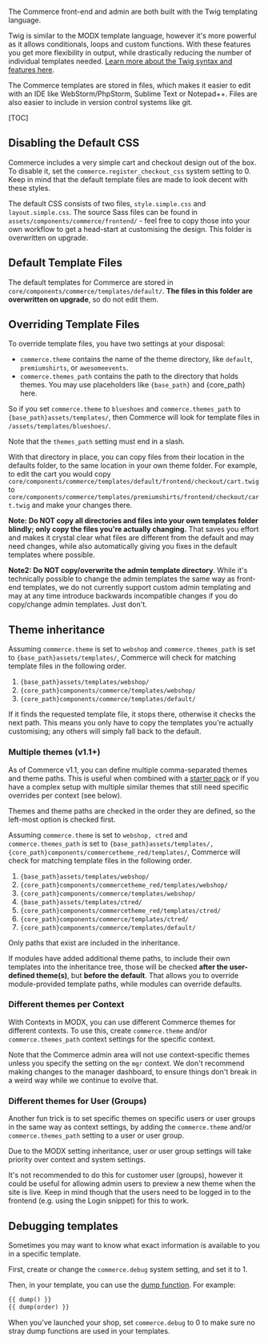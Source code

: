The Commerce front-end and admin are both built with the Twig templating language. 

Twig is similar to the MODX template language, however it's more powerful as it allows conditionals, loops and custom functions. With these features you get more flexibility in output, while drastically reducing the number of individual templates needed. [Learn more about the Twig syntax and features here](http://twig.sensiolabs.org/doc/2.x/templates.html). 

The Commerce templates are stored in files, which makes it easier to edit with an IDE like WebStorm/PhpStorm, Sublime Text or Notepad++. Files are also easier to include in version control systems like git.

[TOC]

## Disabling the Default CSS

Commerce includes a very simple cart and checkout design out of the box. To disable it, set the `commerce.register_checkout_css` system setting to 0. Keep in mind that the default template files are made to look decent with these styles.

The default CSS consists of two files, `style.simple.css` and `layout.simple.css`. The source Sass files can be found in `assets/components/commerce/frontend/` - feel free to copy those into your own workflow to get a head-start at customising the design. This folder is overwritten on upgrade.

## Default Template Files

The default templates for Commerce are stored in `core/components/commerce/templates/default/`. **The files in this folder are overwritten on upgrade**, so do not edit them.  

## Overriding Template Files

To override template files, you have two settings at your disposal:

- `commerce.theme` contains the name of the theme directory, like `default`, `premiumshirts`, or `awesomeevents`. 
- `commerce.themes_path` contains the path to the directory that holds themes. You may use placeholders like `{base_path}` and {core_path} here.

So if you set `commerce.theme` to `blueshoes` and `commerce.themes_path` to `{base_path}assets/templates/`, then Commerce will look for template files in `/assets/templates/blueshoes/`. 

Note that the `themes_path` setting must end in a slash.

With that directory in place, you can copy files from their location in the defaults folder, to the same location in your own theme folder. For example, to edit the cart you would copy `core/components/commerce/templates/default/frontend/checkout/cart.twig` to `core/components/commerce/templates/premiumshirts/frontend/checkout/cart.twig` and make your changes there.

**Note: Do NOT copy all directories and files into your own templates folder blindly; only copy the files you're actually changing.** That saves you effort and makes it crystal clear what files are different from the default and may need changes, while also automatically giving you fixes in the default templates where possible.  

**Note2: Do NOT copy/overwrite the admin template directory**. While it's technically possible to change the admin templates the same way as front-end templates, we do not currently support custom admin templating and may at any time introduce backwards incompatible changes if you do copy/change admin templates. Just don't.

## Theme inheritance

Assuming `commerce.theme` is set to `webshop` and `commerce.themes_path` is set to `{base_path}assets/templates/`, Commerce will check for matching template files in the following order. 

1. `{base_path}assets/templates/webshop/`
2. `{core_path}components/commerce/templates/webshop/`
3. `{core_path}components/commerce/templates/default/`

If it finds the requested template file, it stops there, otherwise it checks the next path. This means you only have to copy the templates you're actually customising; any others will simply fall back to the default. 

### Multiple themes (v1.1+)

As of Commerce v1.1, you can define multiple comma-separated themes and theme paths. This is useful when combined with a [starter pack](https://www.modmore.com/commerce/extensions/theme-red/) or if you have a complex setup with multiple similar themes that still need specific overrides per context (see below). 

Themes and theme paths are checked in the order they are defined, so the left-most option is checked first. 

Assuming `commerce.theme` is set to `webshop, ctred` and `commerce.themes_path` is set to `{base_path}assets/templates/, {core_path}components/commercetheme_red/templates/`, Commerce will check for matching template files in the following order. 

1. `{base_path}assets/templates/webshop/`
2. `{core_path}components/commercetheme_red/templates/webshop/`
3. `{core_path}components/commerce/templates/webshop/`
4. `{base_path}assets/templates/ctred/`
5. `{core_path}components/commercetheme_red/templates/ctred/`
6. `{core_path}components/commerce/templates/ctred/`
7. `{core_path}components/commerce/templates/default/`

Only paths that exist are included in the inheritance. 

If modules have added additional theme paths, to include their own templates into the inheritance tree, those will be checked **after the user-defined theme(s)**, but **before the default**. That allows you to override module-provided template paths, while modules can override defaults. 

### Different themes per Context

With Contexts in MODX, you can use different Commerce themes for different contexts. To use this, create `commerce.theme` and/or `commerce.themes_path` context settings for the specific context. 

Note that the Commerce admin area will not use context-specific themes unless you specify the setting on the `mgr` context. We don't recommend making changes to the manager dashboard, to ensure things don't break in a weird way while we continue to evolve that.

### Different themes for User (Groups)

Another fun trick is to set specific themes on specific users or user groups in the same way as context settings, by adding the `commerce.theme` and/or `commerce.themes_path` setting to a user or user group.
 
Due to the MODX setting inheritance, user or user group settings will take priority over context and system settings. 

It's not recommended to do this for customer user (groups), however it could be useful for allowing admin users to preview a new theme when the site is live. Keep in mind though that the users need to be logged in to the frontend (e.g. using the Login snippet) for this to work.

## Debugging templates

Sometimes you may want to know what exact information is available to you in a specific template. 

First, create or change the `commerce.debug` system setting, and set it to 1. 

Then, in your template, you can use the [dump function](https://twig.symfony.com/doc/2.x/functions/dump.html). For example:

````html
{{ dump() }}
{{ dump(order) }}
````

When you've launched your shop, set `commerce.debug` to 0 to make sure no stray dump functions are used in your templates.
